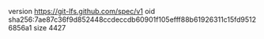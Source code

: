 version https://git-lfs.github.com/spec/v1
oid sha256:7ae87c36f9d852448ccdeccdb60901f105efff88b61926311c15fd95126856a1
size 4427
